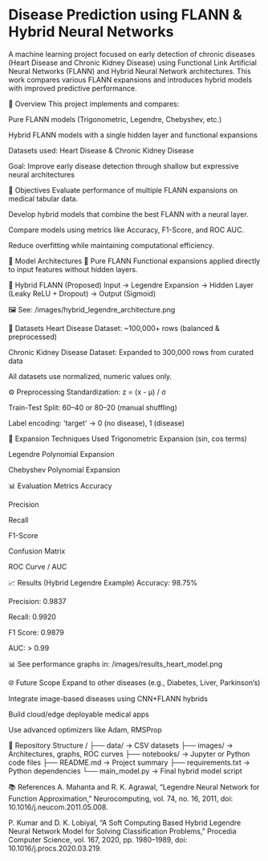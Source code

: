 # Disease Prediction using FLANN & Hybrid Neural Networks
A machine learning project focused on early detection of chronic diseases (Heart Disease and Chronic Kidney Disease) using Functional Link Artificial Neural Networks (FLANN) and Hybrid Neural Network architectures. This work compares various FLANN expansions and introduces hybrid models with improved predictive performance.

📖 Overview
This project implements and compares:

Pure FLANN models (Trigonometric, Legendre, Chebyshev, etc.)

Hybrid FLANN models with a single hidden layer and functional expansions

Datasets used: Heart Disease & Chronic Kidney Disease

Goal: Improve early disease detection through shallow but expressive neural architectures

🎯 Objectives
Evaluate performance of multiple FLANN expansions on medical tabular data.

Develop hybrid models that combine the best FLANN with a neural layer.

Compare models using metrics like Accuracy, F1-Score, and ROC AUC.

Reduce overfitting while maintaining computational efficiency.

🧠 Model Architectures
🔹 Pure FLANN
Functional expansions applied directly to input features without hidden layers.

🔹 Hybrid FLANN (Proposed)
Input → Legendre Expansion → Hidden Layer (Leaky ReLU + Dropout) → Output (Sigmoid)

🖼️ See: /images/hybrid_legendre_architecture.png

🧪 Datasets
Heart Disease Dataset: ~100,000+ rows (balanced & preprocessed)

Chronic Kidney Disease Dataset: Expanded to 300,000 rows from curated data

All datasets use normalized, numeric values only.

⚙️ Preprocessing
Standardization: z = (x - μ) / σ

Train-Test Split: 60–40 or 80–20 (manual shuffling)

Label encoding: 'target' → 0 (no disease), 1 (disease)

🔢 Expansion Techniques Used
Trigonometric Expansion (sin, cos terms)

Legendre Polynomial Expansion

Chebyshev Polynomial Expansion

📊 Evaluation Metrics
Accuracy

Precision

Recall

F1-Score

Confusion Matrix

ROC Curve / AUC

📈 Results (Hybrid Legendre Example)
Accuracy: 98.75%

Precision: 0.9837

Recall: 0.9920

F1 Score: 0.9879

AUC: > 0.99

📊 See performance graphs in: /images/results_heart_model.png

🌐 Future Scope
Expand to other diseases (e.g., Diabetes, Liver, Parkinson’s)

Integrate image-based diseases using CNN+FLANN hybrids

Build cloud/edge deployable medical apps

Use advanced optimizers like Adam, RMSProp

📂 Repository Structure
/
├── data/ → CSV datasets
├── images/ → Architectures, graphs, ROC curves
├── notebooks/ → Jupyter or Python code files
├── README.md → Project summary
├── requirements.txt → Python dependencies
└── main_model.py → Final hybrid model script

📚 References
A. Mahanta and R. K. Agrawal, “Legendre Neural Network for Function Approximation,” Neurocomputing, vol. 74, no. 16, 2011, doi: 10.1016/j.neucom.2011.05.008.

P. Kumar and D. K. Lobiyal, “A Soft Computing Based Hybrid Legendre Neural Network Model for Solving Classification Problems,” Procedia Computer Science, vol. 167, 2020, pp. 1980–1989, doi: 10.1016/j.procs.2020.03.219.

